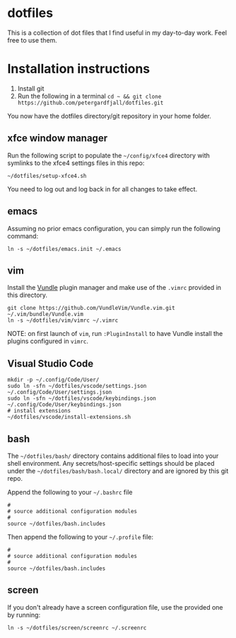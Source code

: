 # dotfiles
This is a collection of dot files that I find useful in my day-to-day work.
Feel free to use them.

# Installation instructions

1. Install git
2. Run the following in a terminal `cd ~ && git clone https://github.com/petergardfjall/dotfiles.git`

You now have the dotfiles directory/git repository in your home folder.

## xfce window manager

Run the following script to populate the `~/config/xfce4` directory with
symlinks to the xfce4 settings files in this repo:

    ~/dotfiles/setup-xfce4.sh

You need to log out and log back in for all changes to take effect.

## emacs

Assuming no prior emacs configuration, you can simply run the following command:
    
    ln -s ~/dotfiles/emacs.init ~/.emacs


## vim

Install the [Vundle](https://github.com/VundleVim/Vundle.vim) plugin manager
and make use of the `.vimrc` provided in this directory.

    git clone https://github.com/VundleVim/Vundle.vim.git ~/.vim/bundle/Vundle.vim
    ln -s ~/dotfiles/vim/vimrc ~/.vimrc

NOTE: on first launch of `vim`, run `:PluginInstall` to have Vundle install
the plugins configured in `vimrc`.


## Visual Studio Code

    mkdir -p ~/.config/Code/User/
    sudo ln -sfn ~/dotfiles/vscode/settings.json ~/.config/Code/User/settings.json
    sudo ln -sfn ~/dotfiles/vscode/keybindings.json ~/.config/Code/User/keybindings.json
    # install extensions
    ~/dotfiles/vscode/install-extensions.sh



## bash

The `~/dotfiles/bash/` directory contains additional files to load
into your shell environment. Any secrets/host-specific settings should 
be placed under the `~/dotfiles/bash/bash.local/` directory and are
ignored by this git repo.

Append the following to your `~/.bashrc` file
    
    #
    # source additional configuration modules
    #
    source ~/dotfiles/bash.includes

Then append the following to your `~/.profile` file:

    #
    # source additional configuration modules
    #
    source ~/dotfiles/bash.includes

## screen
If you don't already have a screen configuration file, use the provided one by running:

    ln -s ~/dotfiles/screen/screenrc ~/.screenrc
